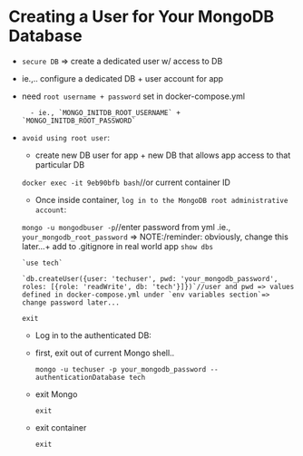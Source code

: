 # Creating a User for Your MongoDB Database

- `secure DB` => create a dedicated user w/ access to DB

- ie.,.. configure a dedicated DB + user account for app

- need `root username + password` set in docker-compose.yml

        - ie., `MONGO_INITDB_ROOT_USERNAME` + `MONGO_INITDB_ROOT_PASSWORD`

- `avoid using root user`:

  - create new DB user for app + new DB that allows app access to that particular DB

  `docker exec -it 9eb90bfb bash`//or current container ID

  - Once inside container, `log in to the MongoDB root administrative account`:

  `mongo -u mongodbuser -p`//enter password from yml
                          .ie., ` your_mongodb_root_password ` => NOTE:/reminder: obviously, change this later...+ add to .gitignore in real world app
      `show dbs`

      `use tech`

      `db.createUser({user: 'techuser', pwd: 'your_mongodb_password', roles: [{role: 'readWrite', db: 'tech'}]})`//user and pwd => values defined in docker-compose.yml under `env variables section`=> change password later...

     `exit`

  - Log in to the authenticated DB:

  - first, exit out of current Mongo shell..

      `mongo -u techuser -p your_mongodb_password --authenticationDatabase tech`

  - exit Mongo

      `exit`

  - exit container

      `exit`
